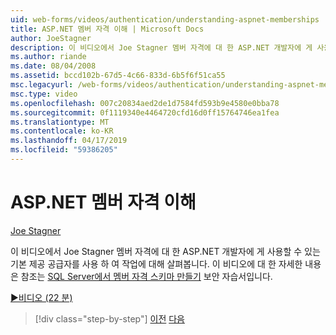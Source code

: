 ```yaml
---
uid: web-forms/videos/authentication/understanding-aspnet-memberships
title: ASP.NET 멤버 자격 이해 | Microsoft Docs
author: JoeStagner
description: 이 비디오에서 Joe Stagner 멤버 자격에 대 한 ASP.NET 개발자에 게 사용할 수 있는 기본 제공 공급자를 사용 하 여 작업에 대해 살펴봅니다. 이번에 대 한 추가 정보에 대 한 중...
ms.author: riande
ms.date: 08/04/2008
ms.assetid: bccd102b-67d5-4c66-833d-6b5f6f51ca55
msc.legacyurl: /web-forms/videos/authentication/understanding-aspnet-memberships
msc.type: video
ms.openlocfilehash: 007c20834aed2de1d7584fd593b9e4580e0bba78
ms.sourcegitcommit: 0f1119340e4464720cfd16d0ff15764746ea1fea
ms.translationtype: MT
ms.contentlocale: ko-KR
ms.lasthandoff: 04/17/2019
ms.locfileid: "59386205"
---
```

# <a name="understanding-aspnet-memberships"></a>ASP.NET 멤버 자격 이해

[Joe Stagner](https://github.com/JoeStagner)

이 비디오에서 Joe Stagner 멤버 자격에 대 한 ASP.NET 개발자에 게 사용할 수 있는 기본 제공 공급자를 사용 하 여 작업에 대해 살펴봅니다. 이 비디오에 대 한 자세한 내용은 참조는 [SQL Server에서 멤버 자격 스키마 만들기](../../overview/older-versions-security/membership/creating-the-membership-schema-in-sql-server-vb.md) 보안 자습서입니다.

[&#9654;비디오 (22 분)](https://channel9.msdn.com/Blogs/ASP-NET-Site-Videos/understanding-aspnet-memberships)

> [!div class="step-by-step"]
> [이전](use-custom-principal-objects.md)
> [다음](configuring-sql-to-work-with-membership-schemas.md)
